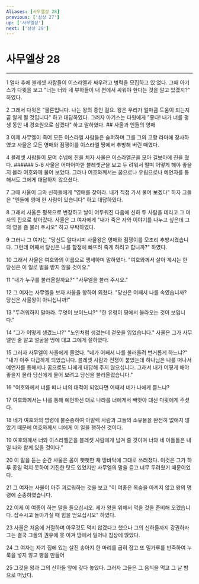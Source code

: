 ```yaml
---
Aliases: [사무엘상 28]
previous: ['삼상 27']
up: ['사무엘상']
next: ['삼상 29']
---
```

# 사무엘상 28

***


1 얼마 후에 블레셋 사람들이 이스라엘과 싸우려고 병력을 모집하고 있 었다. 그때 아기스가 다윗을 보고 "너는 너와 네 부하들이 내 편에서 싸워야 한다는 것을 알고 있겠지?" 하였다. 

2 그래서 다윗은 "물론입니다. 나는 왕의 종인 걸요. 왕은 우리가 얼마큼 도움이 되는지 곧 알게 될 것입니다" 하고 대답하였다. 그러자 아기스는 다윗에게 "좋다! 내가 너를 평생 동안 내 경호원으로 삼겠다" 하고 말하였다. ## 사울과 엔돌의 영매 

3 이제 사무엘이 죽어 모든 이스라엘 사람들은 슬퍼하며 그를 그의 고향 라마에 장사하였고 사울은 모든 영매와 점쟁이를 이스라엘 땅에서 추방해 버린 때였다. 

4 블레셋 사람들이 모여 수넴에 진을 치자 사울은 이스라엘군을 모아 길보아에 진을 쳤다. ###### 5-6 사울은 어마어마한 블레셋군을 보고 두 려워서 떨며 어떻게 해야 좋을지 몰라 여호와께 물어 보았다. 그러나 여호와께서는 꿈으로나 우림으로나 예언자를 통해서도 그에게 대답하지 않으셨다. 

7 그때 사울이 그의 신하들에게 "영매를 찾아라. 내가 직접 가서 물어 보겠다" 하자 그들은 "엔돌에 영매 한 사람이 있습니다" 하고 대답하였다. 

8 그래서 사울은 평복으로 변장하고 날이 어두워진 다음에 신하 두 사람을 데리고 그 여자의 집으로 찾아갔다. 사울은 그 여자에게 "내가 죽은 자와 이야기를 나누고 싶은데 그의 영을 좀 불러 주시오" 하고 부탁하였다. 

9 그러나 그 여자는 "당신도 알다시피 사울왕은 영매와 점쟁이를 모조리 추방시켰습니다. 그런데 어째서 당신은 나를 함정에 빠뜨려 죽게 하려고 합니까?" 하였다. 

10 그래서 사울은 여호와의 이름으로 맹세하며 말하였다. "여호와께서 살아 계시는 한 당신은 이 일로 벌을 받지 않을 것이오." 

11 "내가 누구를 불러올릴까요?" "사무엘을 불러 주시오." 

12 그 여자는 사무엘을 보자 사울을 향하여 외쳤다. "당신은 어째서 나를 속였습니까? 당신은 사울왕이 아니십니까!" 

13 "두려워하지 말아라. 무엇이 보이느냐?" "한 유령이 땅에서 올라오는 것이 보입니다." 

14 "그가 어떻게 생겼느냐?" "노인처럼 생겼는데 겉옷을 입었습니다." 사울은 그가 사무엘인 줄 알고 얼굴을 땅에 대고 그에게 절하였다. 

15 그러자 사무엘이 사울에게 물었다. "네가 어째서 나를 불러올려 번거롭게 하느냐?" "내가 아주 다급하게 되었습니다. 블레셋 사람과 전쟁이 붙었는데 하나님은 나를 떠나서 예언자를 통해서나 꿈으로도 나에게 대답해 주지 않으십니다. 그래서 내가 어떻게 해야 좋을지 몰라 당신에게 물어 보려고 당신을 불러올렸습니다." 

16 "여호와께서 너를 떠나 너의 대적이 되었다면 어째서 네가 나에게 묻느냐? 

17 여호와께서는 나를 통해 예언하신 대로 나라를 너에게서 빼앗아 대신 다윗에게 주셨다. 

18 네가 여호와의 명령에 불순종하여 아말렉 사람과 그들의 소유물을 완전히 없애지 않았기 때문에 여호와께서 너에게 이 일을 행하신 것이다. 

19 여호와께서 너와 이스라엘군을 블레셋 사람에게 넘겨 줄 것이며 너와 네 아들들은 내일 나와 함께 있을 것이다." 

20 이 말을 듣는 순간 사울은 몸이 뻣뻣한 채 땅바닥에 그대로 쓰러졌다. 이것은 그가 하루 종일 먹지 못하여 기진한 탓도 있었지만 사무엘의 말을 듣고 너무 두려웠기 때문이었다. 

21 그 여자는 사울이 아주 괴로워하는 것을 보고 "이 여종은 목숨을 아끼지 않고 왕의 명령에 순종하였습니다. 

22 이제 이 여종이 하는 말을 들으십시오. 제가 왕을 위해서 먹을 것을 준비해 오겠습니다. 잡수시고 돌아가실 때 힘을 얻으십시오" 하였다. 

23 사울은 처음에 거절하며 아무것도 먹지 않겠다고 했으나 그의 신하들까지 강권하자 그는 결국 그들의 권유에 못 이겨 땅에서 일어나 침상에 앉았다. 

24 그 여자는 자기 집에 있는 살진 송아지 한 마리를 급히 잡고 또 밀가루를 반죽하여 누룩을 넣지 않고 빵을 만들어 

25 그것을 왕과 그의 신하들 앞에 갖다 놓았다. 그러자 그들은 그 음식을 먹고 그 날 밤으로 떠났다.
